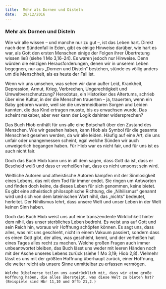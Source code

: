 ```yaml
---
title:  Mehr als Dornen und Disteln
date:   28/12/2016
---
```


### Mehr als Dornen und Disteln 

Wie wir alle wissen – und manche nur zu gut –, ist das Leben hart. Direkt nach dem Sündenfall in Eden, gibt es einige Hinweise darüber, wie hart es war, als Gott den ersten Menschen einige der Folgen ihrer Übertretung wissen ließ (siehe 1 Mo 3,16–24). Es waren jedoch nur Hinweise. Denn würden die einzigen Herausforderungen, denen wir in unserem Leben begegnen, nur aus „Dornen und Disteln“ bestehen, stünde es völlig anders um die Menschheit, als es heute der Fall ist. 

Wenn wir uns umsehen, was sehen wir dann außer Leid, Krankheit, Depression, Armut, Krieg, Verbrechen, Ungerechtigkeit und Umweltverschmutzung? Herodotus, ein Historiker des Altertums, schrieb über eine Kultur, in der die Menschen trauerten – ja, trauerten, wenn ein Baby geboren wurde, weil sie die unvermeidbaren Sorgen und Leiden kannten, die das Kind ertragen musste, bis es erwachsen wurde. Das scheint makaber, aber wer kann der Logik dahinter widersprechen? 

Das Buch Hiob enthält für uns alle eine Botschaft über den Zustand des Menschen. Wie wir gesehen haben, kann Hiob als Symbol für die gesamte Menschheit gesehen werden, da wir alle leiden. Häufig auf eine Art, die uns unfair oder unangemessen scheint, egal welche Sünden wir auch unweigerlich begangen haben. Für Hiob war es nicht fair, und für uns ist es auch nicht fair. 

Doch das Buch Hiob kann uns in all dem sagen, dass Gott da ist, dass er Bescheid weiß und dass er verheißen hat, dass es nicht umsonst sein wird. 

Weltliche Autoren und atheistische Autoren kämpfen mit der Sinnlosigkeit eines Lebens, das mit dem Tod für immer endet. Sie ringen um Antworten und finden doch keine, da dieses Leben für sich genommen, keine bietet. Es gibt eine atheistisch philosophische Richtung, die „Nihilismus“ genannt wird und sich von dem lateinischen Wort nihil, das „nichts“ bedeutet, herleitet. Der Nihilismus lehrt, dass unsere Welt und unser Leben in der Welt keinen Sinn haben. 

Doch das Buch Hiob weist uns auf eine transzendente Wirklichkeit hinter dem nihil, das unser sterbliches Leben bedroht. Es weist uns auf Gott und sein Reich hin, woraus wir Hoffnung schöpfen können. Es sagt uns, dass alles, was mit uns geschieht, nicht in einem Vakuum passiert, sondern dass es einen Gott gibt, der alles, was geschieht, kennt, und der verheißen hat eines Tages alles recht zu machen. Welche großen Fragen auch immer unbeantwortet bleiben, das Buch lässt uns weder mit leeren Händen noch mit der Asche unseres Lebens zurück (siehe 1 Mo 3,19; Hiob 2,8). Vielmehr lässt es uns mit der größten Hoffnung überhaupt zurück, einer Hoffnung, die weiter reicht als unsere Sinne unmittelbar zu erfassen vermögen. 

`Welche Bibelverse teilen uns ausdrücklich mit, dass wir eine große Hoffnung haben, die alles übersteigt, was diese Welt zu bieten hat? (Beispiele sind Hbr 11,10 und Offb 21,2.)` 